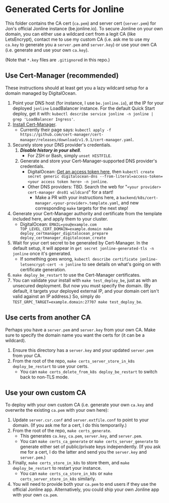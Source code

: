 # Generated Certs for Jonline
This folder contains the CA cert (`ca.pem`) and server cert (`server.pem`) for Jon's official Jonline instance (be.jonline.io). To secure Jonline on your own domain, you can either use a wildcard cert from a legit CA (like LetsEncrypt), contact me to use my custom CA (i.e. ask me to use my `ca.key` to generate you a `server.pem` and `server.key`) or use your own CA (i.e. generate and use your own `ca.key`).

(Note that `*.key` files are `.gitignore`d in this repo.)

## Use Cert-Manager (recommended)
These instructions should at least get you a lazy wildcard setup for a domain managed by DigitalOcean.

1. Point your DNS host (for instance, I use `be.jonline.io`), at the IP for your deployed `jonline` LoadBalancer instance. For the default Quick Start deploy, get it with: `kubectl describe service jonline -n jonline | grep 'LoadBalancer Ingress'`.
2. [Install Cert-Manager](https://cert-manager.io/docs/installation/).
    * Currently their page says: `kubectl apply -f https://github.com/cert-manager/cert-manager/releases/download/v1.9.1/cert-manager.yaml`.
3. Securely store your DNS provider's credentials.
    1. ***Disable history in your shell***.
        * For ZSH or Bash, simply `unset HISTFILE`.
    2. Generate and store your Cert-Manager-supported DNS provider's credentials.
        * DigitalOcean: [Get an access token here](https://cloud.digitalocean.com/account/api/tokens), then `kubectl create secret generic digitalocean-dns --from-literal=access-token=<your access token here> -n jonline`.
        * Other DNS providers: TBD. Search the web for "`<your provider> cert-manager dns01 wildcard`" for a start!
            * Make a PR with your instructions here, a `backend/k8s/cert-manager.<your-provider>.template.yaml`, and new corresponding `make` targets for the next step!
4. Generate your Cert-Manager authority and certificate from the template included here, and apply them to your cluster.
    * DigitalOcean: `EMAIL=you@example.com TOP_LEVEL_CERT_DOMAIN=example.domain make deploy_certmanager_digitalocean_prepare deploy_certmanager_digitalocean_create`
5. Wait for your cert secret to be generated by Cert-Manager. In the default setup, it will appear in `get secret jonline-generated-tls -n jonline` once it's generated.
    * If something goes wrong, `kubectl describe certificate jonline-letsencrypt-cert -n jonline` to see details on what's going on with certificate generation.
6. `make deploy_be_restart` to use the Cert-Manager certificates.
7. You can validate your install with `make test_deploy_be`, just as with an unsecured deployment. But now you must specify the domain. (By default, it targets your deployed external IP, and your domain cert isn't valid against an IP address.) So, simply do `TEST_GRPC_TARGET=example.domain:27707 make test_deploy_be`.

## Use certs from another CA
Perhaps you have a `server.pem` and `server.key` from your own CA. Make sure to specify the domain name you want the certs for (it can be a wildcard).

1. Ensure this directory has a `server.key` and your updated `server.pem` from your CA.
2. From the root of the repo, `make certs_server_store_in_k8s deploy_be_restart` to use your certs.
    * You can `make certs_delete_from_k8s deploy_be_restart` to switch back to non-TLS mode.

## Use your own custom CA
To deploy with your own custom CA (i.e. generate your own `ca.key` and overwrite the existing `ca.pem` with your own here):

1. Update `server.csr.conf` and `server.extfile.conf` to point to your domain. (If you ask me for a cert, I do this temporarily.)
2. From the root of the repo, `make certs_generate`.
    * This generates `ca.key`, `ca.pem`, `server.key`, and `server.pem`.
    * You can `make certs_ca_generate` or `make certs_server_generate` to generate either set of public/private keys independently. (If you ask me for a cert, I do the latter and send you the `server.key` and `server.pem`.)
3. Finally, `make certs_store_in_k8s` to store them, and `make deploy_be_restart` to restart your instance.
    * You can `make certs_ca_store_in_k8s` or `make certs_server_store_in_k8s` similarly.
4. You will need to provide both your `ca.pem` to end users if they use the official Jonline app. Alternatively, you could ship your own Jonline app with your own `ca.pem`.